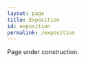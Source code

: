 ```yaml
---
layout: page
title: Exposition
id: exposition
permalink: /exposition
---
```


Page under construction.